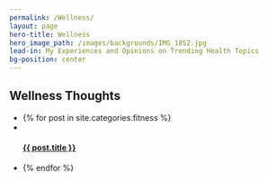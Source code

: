 ```yaml
---
permalink: /Wellness/
layout: page
hero-title: Wellness
hero_image_path: /images/backgrounds/IMG_1852.jpg
lead-in: My Experiences and Opinions on Trending Health Topics
bg-position: center
---
```


<div class="container default"><h2 class="editable trafalgar text-center editable">Wellness Thoughts</h2><div blog-gallery="many"><ul><li>{% for post in site.categories.fitness %}</li><li class="fitness invert"><div class="preview" style="background-position: center {{ post.image-position }}; background-image: url('{{ post.main_image_path }}')">&nbsp;</div><h4 class="pica"><a class="hvr-grow" href="{{ post.url }}">{{ post.title }}</a></h4></li><li>{% endfor %}</li></ul><div class="container default"><h2 class="editable trafalgar text-center editable">&nbsp;</h2><div blog-gallery="many">&nbsp;</div></div></div></div>